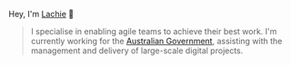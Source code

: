 Hey, I'm [Lachie](https://www.lachlanmurray.com.au/) 👋

> I specialise in enabling agile teams to achieve their best work. I'm currently working for the [Australian Government](https://www.australia.gov.au/), assisting with the management and delivery of large-scale digital projects.
